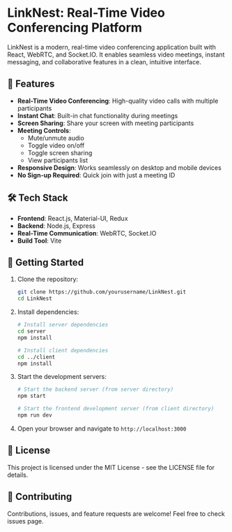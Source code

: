 # LinkNest: Real-Time Video Conferencing Platform

LinkNest is a modern, real-time video conferencing application built with React, WebRTC, and Socket.IO. It enables seamless video meetings, instant messaging, and collaborative features in a clean, intuitive interface. 

## 🚀 Features

- **Real-Time Video Conferencing**: High-quality video calls with multiple participants
- **Instant Chat**: Built-in chat functionality during meetings
- **Screen Sharing**: Share your screen with meeting participants
- **Meeting Controls**: 
  - Mute/unmute audio
  - Toggle video on/off
  - Toggle screen sharing
  - View participants list
- **Responsive Design**: Works seamlessly on desktop and mobile devices
- **No Sign-up Required**: Quick join with just a meeting ID

## 🛠️ Tech Stack

- **Frontend**: React.js, Material-UI, Redux
- **Backend**: Node.js, Express
- **Real-Time Communication**: WebRTC, Socket.IO
- **Build Tool**: Vite

## 🚦 Getting Started

1. Clone the repository:
   ```bash
   git clone https://github.com/yourusername/LinkNest.git
   cd LinkNest
   ```

2. Install dependencies:
   ```bash
   # Install server dependencies
   cd server
   npm install

   # Install client dependencies
   cd ../client
   npm install
   ```

3. Start the development servers:
   ```bash
   # Start the backend server (from server directory)
   npm start

   # Start the frontend development server (from client directory)
   npm run dev
   ```

4. Open your browser and navigate to `http://localhost:3000`

## 📝 License

This project is licensed under the MIT License - see the LICENSE file for details.

## 🤝 Contributing

Contributions, issues, and feature requests are welcome! Feel free to check issues page. 
